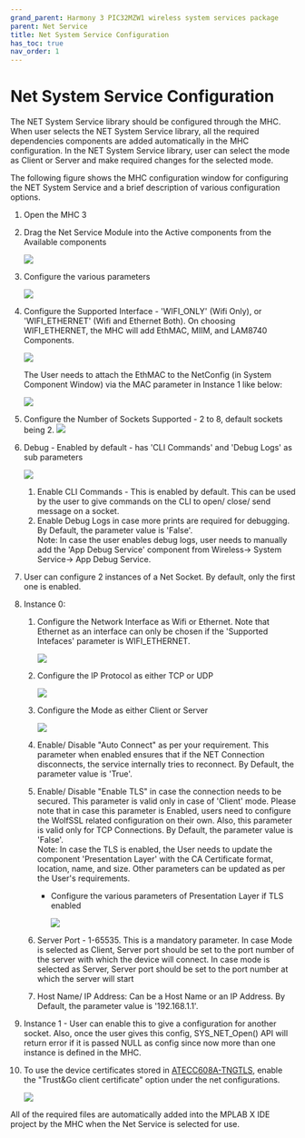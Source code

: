 ```yaml
---
grand_parent: Harmony 3 PIC32MZW1 wireless system services package
parent: Net Service
title: Net System Service Configuration
has_toc: true
nav_order: 1
---
```


# Net System Service Configuration
The NET System Service library should be configured through the MHC. When user selects the NET System Service library, all the required dependencies components are added automatically in the MHC configuration. In the NET System Service library, user can select the mode as Client or Server and make required changes for the selected mode.

The following figure shows the MHC configuration window for configuring the NET System Service and a brief description of various configuration options.
1. Open the MHC 3
2. Drag the Net Service Module into the Active components from the Available components

    ![](./images/Net_service_MHC.png)

3. Configure the various parameters

    ![](./images/Net_service_config.png)

4. Configure the Supported Interface - 'WIFI_ONLY' (Wifi Only), or 'WIFI_ETHERNET' (Wifi and Ethernet Both). On choosing WIFI_ETHERNET, the MHC will add EthMAC, MIIM, and LAM8740 Components. 

    ![](./images/Net_service_SuppIntf.png)

    The User needs to attach the EthMAC to the NetConfig (in System Component Window) via the MAC parameter in Instance 1 like below:

    ![](./images/Net_service_netconfig.png)

5. Configure the Number of Sockets Supported - 2 to 8, default sockets being 2.
    ![](./images/Net_service_SuppSocks.png)

6. Debug - Enabled by default - has 'CLI Commands' and 'Debug Logs' as sub parameters

    ![](./images/Net_service_config_debug.png)


    1. Enable CLI Commands - This is enabled by default. This can be used by the user to give commands on the CLI to open/ close/ send message on a socket.
    9. Enable Debug Logs in case more prints are required for debugging. By Default, the parameter value is 'False'.<br>Note: In case the user enables debug logs, user needs to manually add the 'App Debug Service' component from Wireless-> System Service-> App Debug Service.

7. User can configure 2 instances of a Net Socket. By default, only the first one is enabled.

8. Instance 0:

    1. Configure the Network Interface as Wifi or Ethernet. Note that Ethernet as an interface can only be chosen if the 'Supported Intefaces' parameter is WIFI_ETHERNET.

        ![](./images/Net_service_Inst0_Intf.png)

    2. Configure the IP Protocol as either TCP or UDP
        
        ![](./images/Net_service_config_ipprot.png)

    3. Configure the Mode as either Client or Server

        ![](./images/Net_service_config_mode.png)

    4. Enable/ Disable "Auto Connect" as per your requirement. This parameter when enabled ensures that if the NET Connection disconnects, the service internally tries to reconnect. By Default, the parameter value is 'True'.

    5. Enable/ Disable "Enable TLS" in case the connection needs to be secured. This parameter is valid only in case of 'Client' mode. Please note that in case this parameter is Enabled, users need to configure the WolfSSL related configuration on their own. Also, this parameter is valid only for TCP Connections. By Default, the parameter value is 'False'.<br>Note: In case the TLS is enabled, the User needs to update the component 'Presentation Layer' with the CA Certificate format, location, name, and size. Other parameters can be updated as per the User's requirements.

        * Configure the various parameters of Presentation Layer if TLS enabled

            ![](./images/presentation_layer.png)


    6. Server Port - 1-65535. This is a mandatory parameter. In case Mode is selected as Client, Server port should be set to the port number of the server with which the device will connect. In case mode is selected as Server, Server port should be set to the port number at which the server will start

    7. Host Name/ IP Address: Can be a Host Name or an IP Address. By Default, the parameter value is '192.168.1.1'.
    
9. Instance 1 - User can enable this to give a configuration for another socket. Also, once the user gives this config, SYS_NET_Open() API will return error if it is passed NULL as config since now more than one instance is defined in the MHC. 

10. To use the device certificates stored in [ATECC608A-TNGTLS](https://www.microchip.com/wwwproducts/en/ATECC608A-TNGTLS), enable the "Trust&Go client certificate" option under the net configurations. 

     ![](./images/TNGTLS_ClientCert.png)

All of the required files are automatically added into the MPLAB X IDE project by the MHC when the Net Service is selected for use.
